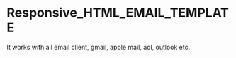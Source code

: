 # Responsive_HTML_EMAIL_TEMPLATE
It works with all email client, gmail, apple mail, aol, outlook etc.
